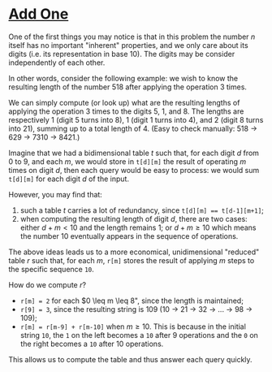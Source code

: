 # [Add One](https://codeforces.com/problemset/problem/1513/C)

One of the first things you may notice is that in this problem the number $n$
itself has no important "inherent" properties, and we only care about its digits (i.e.
its representation in base 10). The digits may be consider independently of each other.

In other words, consider the following example:
we wish to know the resulting length of the number 518 after applying the
operation 3 times.

We can simply compute (or look up) what are the resulting lengths of
applying the operation 3 times to the digits 5, 1, and 8. The lengths are respectively
1 (digit 5 turns into 8), 1 (digit 1 turns into 4), and 2 (digit 8 turns into 21),
summing up to a total length of 4.
(Easy to check manually: 518 -> 629 -> 7310 -> 8421.)

Imagine that we had a bidimensional table $t$ such that, for each digit $d$ from 0 to 9,
and each $m$, we would store in `t[d][m]` the result of operating $m$ times on
digit $d$, then each query would be easy to process: we would sum `t[d][m]`
for each digit $d$ of the input.

However, you may find that:

1. such a table $t$ carries a lot of redundancy, since `t[d][m] == t[d-1][m+1]`;
2. when computing the resulting length of digit $d$, there are two cases:
either $d+m < 10$ and the length remains 1; or $d + m \geq 10$ which means
the number 10 eventually appears in the sequence of operations.

The above ideas leads us to a more economical, unidimensional "reduced"
table $r$ such that, for each $m$, `r[m]` stores the result of applying
$m$ steps to the specific sequence `10`.

How do we compute $r$?

* `r[m] = 2` for each $0 \leq m \leq 8", since the length is maintained;
* `r[9] = 3`, since the resulting string is 109 (10 -> 21 -> 32 -> ... -> 98 -> 109);
* `r[m] = r[m-9] + r[m-10]` when $m \geq 10$. This is because in the initial string
    `10`, the `1` on the left becomes a `10` after 9 operations and the `0` on
    the right becomes a `10` after 10 operations.

This allows us to compute the table and thus answer each query quickly.
